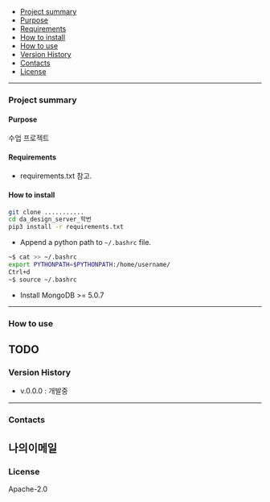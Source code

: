 - [Project summary](#da-design-server)
- [Purpose](#purpose)
- [Requirements](#requirements)
- [How to install](#how-to-install)
- [How to use](#how-to-use)
- [Version History](#version-history)
- [Contacts](#contacts)
- [License](#license)
---
### Project summary
#### Purpose
수업 프로젝트
#### Requirements
* requirements.txt 참고.
#### How to install
```sh
git clone ...........
cd da_design_server_학번
pip3 install -r requirements.txt
```
* Append a python path to `~/.bashrc` file.
```sh
~$ cat >> ~/.bashrc
export PYTHONPATH=$PYTHONPATH:/home/username/
Ctrl+d
~$ source ~/.bashrc
```
* Install MongoDB >= 5.0.7
---
### How to use
TODO
---
### Version History
* v.0.0.0 : 개발중
---
### Contacts
나의이메일
---
### License
Apache-2.0
